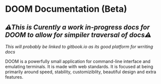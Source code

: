 # DOOM Documentation (Beta)

## _⚠This is Curently a work in-progress docs for DOOM to allow for simpiler traversal of docs⚠_

_This will probably be linked to gitbook.io as its good platform for wrriting docs_

DOOM is a powerfully small application for command-line interface and emulating terminals. It is made with web standards. It is focused at being primarily around speed, stability, customiziblity, beautiful design and extra features.
